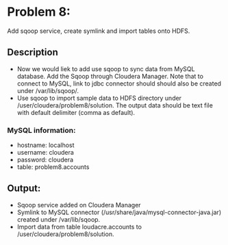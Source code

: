 # Problem 8: 
Add sqoop service, create symlink and import tables onto HDFS.
## Description
  * Now we would liek to add use sqoop to sync data from MySQL database. Add the Sqoop through Cloudera Manager. Note that to connect to MySQL,  link to jdbc connector should should also be created under /var/lib/sqoop/. 
  * Use sqoop to import sample data to HDFS directory under /user/cloudera/problem8/solution. The output data should be text file with default delimiter (comma as default).
### MySQL information:  
  * hostname: localhost
  * username: cloudera
  * password: cloudera
  * table: problem8.accounts
## Output: 
  * Sqoop service added on Cloudera Manager
  * Symlink to MySQL connector (/usr/share/java/mysql-connector-java.jar) created under /var/lib/sqoop.
  * Import data from table loudacre.accounts to /user/cloudera/problem8/solution.
